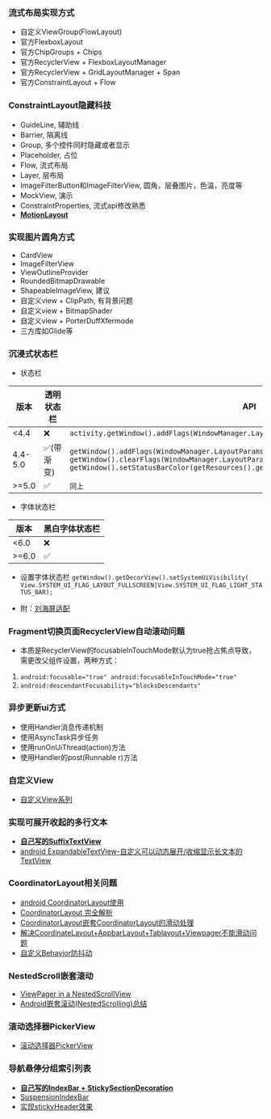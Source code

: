 ### 流式布局实现方式

* 自定义ViewGroup(FlowLayout)
* 官方FlexboxLayout
* 官方ChipGroups + Chips
* 官方RecyclerView + FlexboxLayoutManager
* 官方RecyclerView + GridLayoutManager + Span
* 官方ConstraintLayout + Flow

### ConstraintLayout隐藏科技

* GuideLine, 辅助线
* Barrier, 隔离线
* Group, 多个控件同时隐藏或者显示
* Placeholder, 占位
* Flow, 流式布局
* Layer, 层布局
* ImageFilterButton和ImageFilterView, 圆角，层叠图片，色温，亮度等
* MockView, 演示
* ConstraintProperties, 流式api修改熟悉
* **[MotionLayout](https://blog.csdn.net/knight1996/article/details/108015536)**

### 实现图片圆角方式

* CardView
* ImageFilterView
* ViewOutlineProvider
* RoundedBitmapDrawable
* ShapeableImageView, 建议
* 自定义view + ClipPath, 有背景问题
* 自定义view + BitmapShader
* 自定义view + PorterDuffXfermode
* 三方库如Glide等

### 沉浸式状态栏

* 状态栏

| 版本       | 透明状态栏  | API                                                                                                                                                                                                                                                       |
|----------|--------|-----------------------------------------------------------------------------------------------------------------------------------------------------------------------------------------------------------------------------------------------------------|
| &lt;4.4  | ❌      | `activity.getWindow().addFlags(WindowManager.LayoutParams.FLAG_TRANSLUCENT_STATUS); `                                                                                                                                                                     |
| 4.4-5.0  | ✅(带渐变) | `getWindow().addFlags(WindowManager.LayoutParams.FLAG_DRAWS_SYSTEM_BAR_BACKGROUNDS); getWindow().clearFlags(WindowManager.LayoutParams.FLAG_TRANSLUCENT_STATUS); getWindow().setStatusBarColor(getResources().getColor(android.R.color.holo_red_light));` |
| &gt;=5.0 | ✅      | `同上`                                                                                                                                                                                                                                                      |

* 字体状态栏

| 版本    | 黑白字体状态栏 |
|-------|---------|
| <6.0  | ❌       |
| >=6.0 | ✅       |

* 设置字体状态栏
  `getWindow().getDecorView().setSystemUiVisibility(
  View.SYSTEM_UI_FLAG_LAYOUT_FULLSCREEN|View.SYSTEM_UI_FLAG_LIGHT_STATUS_BAR);`

* 附：[刘海屏适配](https://www.jianshu.com/p/7a934313637e)

### Fragment切换页面RecyclerView自动滚动问题

* 本质是RecyclerView的focusableInTouchMode默认为true抢占焦点导致，需更改父组件设置，两种方式：

1. `android:focusable="true"
   android:focusableInTouchMode="true"`
2. `android:descendantFocusability="blocksDescendants"`

### 异步更新ui方式

* 使用Handler消息传递机制
* 使用AsyncTask异步任务
* 使用runOnUiThread(action)方法
* 使用Handler的post(Runnable r)方法

### 自定义View

* [自定义View系列](https://github.com/GcsSloop/AndroidNote/blob/master/CustomView/README.md)

### 实现可展开收起的多行文本

* **[自己写的SuffixTextView](https://gist.github.com/AllenWen/fd7baa3cce4f56517b7155b015a2adec)**
* [android ExpandableTextView-自定义可以动态展开/收缩显示长文本的TextView](https://www.jianshu.com/p/068c341883d8)

### CoordinatorLayout相关问题

* [android CoordinatorLayout使用](https://blog.csdn.net/xyz_lmn/article/details/48055919)
* [CoordinatorLayout 完全解析](https://www.jianshu.com/p/4a77ae4cd82f)
* [CoordinatorLayout嵌套CoordinatorLayout的滑动处理](https://stackoverflow.com/questions/34181372/coordinatorlayout-inside-another-coordinatorlayout)
* [解决CoordinateLayout+AppbarLayout+Tablayout+Viewpager不能滑动问题](https://blog.csdn.net/qq_41056581/article/details/80929807)
* [自定义Behavior防抖动](https://github.com/yangchong211/YCBlogs/blob/master/android/08.%E5%A4%8D%E6%9D%82%E6%8E%A7%E4%BB%B6/02.%E8%87%AA%E5%AE%9A%E4%B9%89Behavior%E9%98%B2%E6%8A%96%E5%8A%A8.md)

### NestedScroll嵌套滚动

* [ViewPager in a NestedScrollView](https://stackoverflow.com/questions/30580954/viewpager-in-a-nestedscrollview#comment55993323_33385207)
* [Android嵌套滚动(NestedScrolling)总结](https://blog.csdn.net/etwge/article/details/88689921)

### 滚动选择器PickerView

* [滚动选择器PickerView](https://blog.csdn.net/zhongkejingwang/article/details/38513301)

### 导航悬停分组索引列表

* **[自己写的IndexBar + StickySectionDecoration](https://gist.github.com/AllenWen/cfd231bd1e8664d5e64a6e8b14a742de)**
* [SuspensionIndexBar](https://github.com/mcxtzhang/SuspensionIndexBar)
* [实现stickyHeader效果](https://www.jianshu.com/p/3221b5c8fc38)